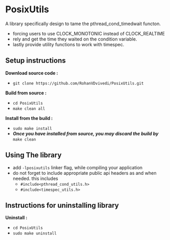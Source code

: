 # PosixUtils
A library specifically design to tame the pthread_cond_timedwait functon.
 * forcing users to use CLOCK_MONOTONIC instead of CLOCK_REALTIME
 * rely and get the time they waited on the condition variable.
 * lastly provide utility functions to work with timespec.

## Setup instructions

**Download source code :**
 * `git clone https://github.com/RohanVDvivedi/PosixUtils.git`

**Build from source :**
 * `cd PosixUtils`
 * `make clean all`

**Install from the build :**
 * `sudo make install`
 * ***Once you have installed from source, you may discard the build by*** `make clean`

## Using The library
 * add `-lposixutils` linker flag, while compiling your application
 * do not forget to include appropriate public api headers as and when needed. this includes
   * `#include<pthread_cond_utils.h>`
   * `#include<timespec_utils.h>`

## Instructions for uninstalling library

**Uninstall :**
 * `cd PosixUtils`
 * `sudo make uninstall`
